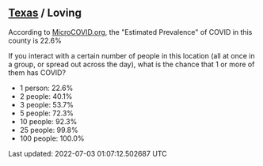 
## [Texas](/united-states/texas) / Loving

According to [MicroCOVID.org](http://microcovid.org),
the "Estimated Prevalence" of COVID in this county is 22.6%

If you interact with a certain number of people in this location
(all at once in a group, or spread out across the day), what is the chance that
1 or more of them has COVID?

- 1 person: 22.6%
- 2 people: 40.1%
- 3 people: 53.7%
- 5 people: 72.3%
- 10 people: 92.3%
- 25 people: 99.8%
- 100 people: 100.0%

Last updated: 2022-07-03 01:07:12.502687 UTC
